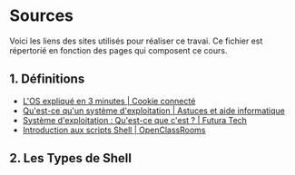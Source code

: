 # Sources

Voici les liens des sites utilisés pour réaliser ce travai. Ce fichier est répertorié en fonction des pages qui composent ce cours.

## 1. Définitions
* [L'OS expliqué en 3 minutes | Cookie connecté](https://www.youtube.com/watch?v=AcZ87MTiXr4)
* [Qu'est-ce qu'un système d'exploitation | Astuces et aide informatique](https://www.astuces-aide-informatique.info/878/definition-systeme-exploitation)
* [Système d'exploitation : Qu'est-ce que c'est ? | Futura Tech](https://www.futura-sciences.com/tech/definitions/informatique-systeme-exploitation-11820/)
* [Introduction aux scripts Shell | OpenClassRooms](https://openclassrooms.com/fr/courses/43538-reprenez-le-controle-a-laide-de-linux/42867-introduction-aux-scripts-shell)

## 2. Les Types de Shell


